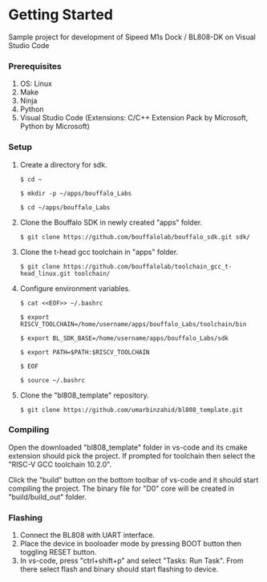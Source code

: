# Getting Started
Sample project for development of Sipeed M1s Dock / BL808-DK on Visual Studio Code

### Prerequisites
1. OS: Linux
2. Make
3. Ninja
4. Python
5. Visual Studio Code (Extensions: C/C++ Extension Pack by Microsoft, Python by Microsoft)

### Setup
1. Create a directory for sdk.

    ```
    $ cd ~
    ```
    ```
    $ mkdir -p ~/apps/bouffalo_Labs
    ```
    ```
    $ cd ~/apps/bouffalo_Labs
    ```

2. Clone the Bouffalo SDK in newly created "apps" folder.
    ```
    $ git clone https://github.com/bouffalolab/bouffalo_sdk.git sdk/
    ```
3. Clone the t-head gcc toolchain in "apps" folder.
    ```
    $ git clone https://github.com/bouffalolab/toolchain_gcc_t-head_linux.git toolchain/
    ```
4. Configure environment variables.
    ```
    $ cat <<EOF>> ~/.bashrc
    ```
    ```
    $ export RISCV_TOOLCHAIN=/home/username/apps/bouffalo_Labs/toolchain/bin
    ```
    ```
    $ export BL_SDK_BASE=/home/username/apps/bouffalo_Labs/sdk
    ```
    ```
    $ export PATH=$PATH:$RISCV_TOOLCHAIN
    ```
    ```
    $ EOF
    ```
    ```
    $ source ~/.bashrc
    ```
5. Clone the "bl808_template" repository.
    ```
    $ git clone https://github.com/umarbinzahid/bl808_template.git
    ```
### Compiling
Open the downloaded "bl808_template" folder in vs-code and its cmake extension should pick the project. If prompted for toolchain then select the "RISC-V GCC toolchain 10.2.0".

Click the "build" button on the bottom toolbar of vs-code and it should start compiling the project. The binary file for "D0" core will be created in "build/build_out" folder.

### Flashing
1. Connect the BL808 with UART interface.
2. Place the device in booloader mode by pressing BOOT button then toggling RESET button.
3. In vs-code, press "ctrl+shift+p" and select "Tasks: Run Task". From there select flash and binary should start flashing to device. 
